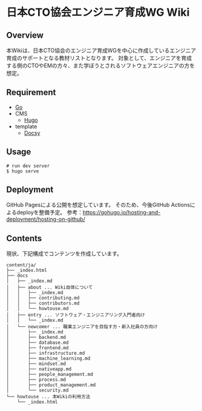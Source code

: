 # 日本CTO協会エンジニア育成WG Wiki

## Overview
本Wikiは、日本CTO協会のエンジニア育成WGを中心に作成しているエンジニア育成のサポートとなる教材リストとなります。
対象として、エンジニアを育成する側のCTOやEMの方々、また学ぼうとされるソフトウェアエンジニアの方を想定。

## Requirement
- [Go](https://go.dev/doc/install)
- CMS
    - [Hugo](https://gohugo.io/)
- template
    - [Docsy](https://www.docsy.dev/)

## Usage
```
# run dev server
$ hugo serve
```

## Deployment
GitHub Pagesによる公開を想定しています。
そのため、今後GitHub Actionsによるdeployを整備予定。
参考：https://gohugo.io/hosting-and-deployment/hosting-on-github/

## Contents
現状、下記構成でコンテンツを作成しています。

```
content/ja/
├── _index.html
├── docs
│   ├── _index.md
│   ├── about ... Wiki自体について
│   │   ├── _index.md
│   │   ├── contributing.md
│   │   ├── contributors.md
│   │   └── howtouse.md
│   ├── entry ... ソフトウェア・エンジニアリング入門者向け
│   │   └── _index.md
│   └── newcomer ... 職業エンジニアを目指す方・新入社員の方向け
│       ├── _index.md
│       ├── backend.md
│       ├── database.md
│       ├── frontend.md
│       ├── infrastructure.md
│       ├── machine_learning.md
│       ├── mindset.md
│       ├── nativeapp.md
│       ├── people_management.md
│       ├── process.md
│       ├── product_management.md
│       └── security.md
└── howtouse ... 本Wikiの利用方法
    └── _index.html

```

